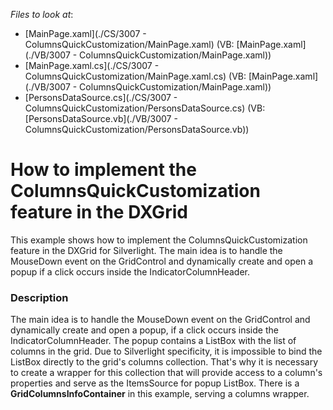 <!-- default file list -->
*Files to look at*:

* [MainPage.xaml](./CS/3007 - ColumnsQuickCustomization/MainPage.xaml) (VB: [MainPage.xaml](./VB/3007 - ColumnsQuickCustomization/MainPage.xaml))
* [MainPage.xaml.cs](./CS/3007 - ColumnsQuickCustomization/MainPage.xaml.cs) (VB: [MainPage.xaml](./VB/3007 - ColumnsQuickCustomization/MainPage.xaml))
* [PersonsDataSource.cs](./CS/3007 - ColumnsQuickCustomization/PersonsDataSource.cs) (VB: [PersonsDataSource.vb](./VB/3007 - ColumnsQuickCustomization/PersonsDataSource.vb))
<!-- default file list end -->
# How to implement the ColumnsQuickCustomization feature in the DXGrid


<p>This example shows how to implement the ColumnsQuickCustomization feature in the DXGrid for Silverlight. The main idea is to handle the MouseDown event on the GridControl and dynamically create and open a popup if a click occurs inside the IndicatorColumnHeader.</p>


<h3>Description</h3>

<p>The main idea is to handle the MouseDown event on the GridControl and dynamically create and open a popup, if a click occurs inside the IndicatorColumnHeader. The popup contains a ListBox with the list of columns in the grid. Due to Silverlight specificity, it is impossible to bind the ListBox directly to the grid&#39;s columns collection. That&#39;s why it is necessary to create a wrapper for this collection that will provide access to a column&#39;s properties and serve as the ItemsSource for popup ListBox. There is a <strong>GridColumnsInfoContainer</strong> in this example, serving a columns wrapper.</p>

<br/>


